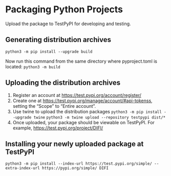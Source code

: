 # Packaging Python Projects

Upload the package to TestPyPI for developing and testing. 

## Generating distribution archives

`python3 -m pip install --upgrade build`

Now run this command from the same directory where pyproject.toml is located:
`python3 -m build`

## Uploading the distribution archives

1. Register an account at https://test.pypi.org/account/register/
2. Create one at https://test.pypi.org/manage/account/#api-tokenss, setting the “Scope” to “Entire account”.
3. Use twine to upload the distribution packages
     `python3 -m pip install --upgrade twine`
    `python3 -m twine upload --repository testpypi dist/*`
4. Once uploaded, your package should be viewable on TestPyPI. For example, https://test.pypi.org/project/DIFI/

## Installing your newly uploaded package at TestPyPI

`python3 -m pip install --index-url https://test.pypi.org/simple/ --extra-index-url https://pypi.org/simple/ DIFI`

